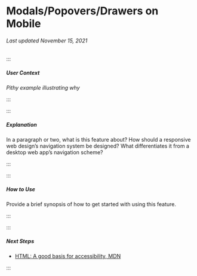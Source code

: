 # Modals/Popovers/Drawers on Mobile

###### Last updated November 15, 2021

:::

##### User Context

*Pithy example illustrating why*

:::

:::

##### Explanation

In a paragraph or two, what is this feature about? How should a responsive web design’s navigation system be designed? What differentiates it from a desktop web app’s navigation scheme?

:::

:::

##### How to Use

Provide a brief synopsis of how to get started with using this feature.

:::

:::

##### Next Steps

- [HTML: A good basis for accessibility, MDN](https://developer.mozilla.org/en-US/docs/Learn/Accessibility/HTML)

:::
